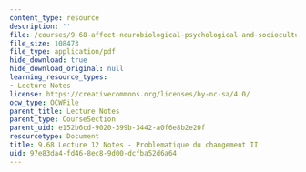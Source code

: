 ```yaml
---
content_type: resource
description: ''
file: /courses/9-68-affect-neurobiological-psychological-and-sociocultural-counterparts-of-feelings-spring-2013/97e83da4fd468ec89d00dcfba52d6a64_MIT9_68S13_Lect12.pdf
file_size: 108473
file_type: application/pdf
hide_download: true
hide_download_original: null
learning_resource_types:
- Lecture Notes
license: https://creativecommons.org/licenses/by-nc-sa/4.0/
ocw_type: OCWFile
parent_title: Lecture Notes
parent_type: CourseSection
parent_uid: e152b6cd-9020-399b-3442-a0f6e8b2e20f
resourcetype: Document
title: 9.68 Lecture 12 Notes - Problematique du changement II
uid: 97e83da4-fd46-8ec8-9d00-dcfba52d6a64
---
```

